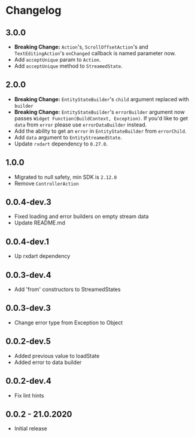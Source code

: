 # Changelog

## 3.0.0

* **Breaking Change:** `Action`'s, `ScrollOffsetAction`'s and `TextEditingAction`'s `onChanged` callback is named parameter now.
* Add `acceptUnique` param to `Action`.
* Add `acceptUnique` method to `StreamedState`.

## 2.0.0

* **Breaking Change:** `EntityStateBuilder`'s `child` argument replaced with `builder`
* **Breaking Change:** `EntityStateBuilder`'s `errorBuilder` argument now passes `Widget Function(BuildContext, Exception)`.
If you'd like to get `data` from `error` please use `errorDataBuilder` instead.
* Add the ability to get an `error` in `EntityStateBuilder` from `errorChild`.
* Add `data` argument to `EntityStreamedState`.
* Update `rxdart` dependency to `0.27.0`.

## 1.0.0

* Migrated to null safety, min SDK is `2.12.0`
* Remove `ControllerAction`

## 0.0.4-dev.3

* Fixed loading and error builders on empty stream data
* Update README.md

## 0.0.4-dev.1

* Up rxdart dependency

## 0.0.3-dev.4
  
* Add 'from' constructors to StreamedStates

## 0.0.3-dev.3

* Change error type from Exception to Object

## 0.0.2-dev.5

* Added previous value to loadState
* Added error to data builder

## 0.0.2-dev.4

* Fix lint hints

## 0.0.2 - 21.0.2020

* Initial release
